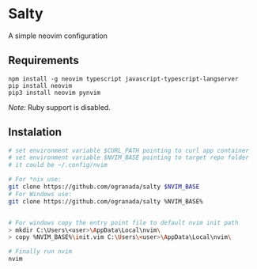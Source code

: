 
# Salty

A simple neovim configuration


## Requirements

```
npm install -g neovim typescript javascript-typescript-langserver
pip install neovim
pip3 install neovim pynvim
```

*Note:* Ruby support is disabled.

## Instalation

```bash
# set environment variable $CURL_PATH pointing to curl app container
# set environment variable $NVIM_BASE pointing to target repo folder
# it could be ~/.config/nvim

# For *nix use:
git clone https://github.com/ogranada/salty $NVIM_BASE
# For Windows use:
git clone https://github.com/ogranada/salty %NVIM_BASE%


# For windows copy the entry point file to default nvim init path
> mkdir C:\Users\<user>\AppData\Local\nvim\
> copy %NVIM_BASE%\init.vim C:\Users\<user>\AppData\Local\nvim\

# Finally run nvim
nvim

```
